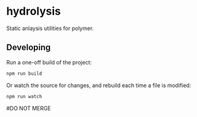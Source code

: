 # hydrolysis

Static anlaysis utilities for polymer.

## Developing

Run a one-off build of the project:

```sh
npm run build
```

Or watch the source for changes, and rebuild each time a file is modified:

```sh
npm run watch
```

#DO NOT MERGE
